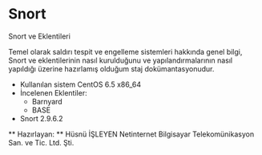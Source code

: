 Snort
=====

Snort ve Eklentileri 

Temel olarak saldırı tespit ve engelleme sistemleri hakkında genel bilgi, Snort ve eklentilerinin nasıl kurulduğunu ve yapılandırmalarının nasıl yapıldığı üzerine hazırlamış olduğum staj dokümantasyonudur.
 
 * Kullanılan sistem CentOS 6.5 x86_64
 * İncelenen Eklentiler:
    * Barnyard
    * BASE
 * Snort 2.9.6.2








** Hazırlayan: **
    Hüsnü İŞLEYEN
    Netinternet Bilgisayar Telekomünikasyon San. ve Tic. Ltd. Şti.

